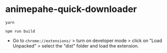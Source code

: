 # animepahe-quick-downloader

```shell
yarn
```
```shell
npm run build
```
- Go to `chrome://extensions/` > turn on developer mode > click on "Load Unpacked" > select the "dist" folder and load the extension.

